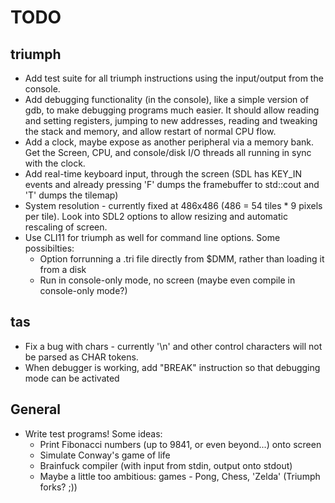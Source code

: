 # TODO

## triumph
- Add test suite for all triumph instructions using the input/output from the console.
- Add debugging functionality (in the console), like a simple version of gdb, to make debugging programs much easier. It should allow reading and setting registers, jumping to new addresses, reading and tweaking the stack and memory, and allow restart of normal CPU flow.
- Add a clock, maybe expose as another peripheral via a memory bank. Get the Screen, CPU, and console/disk I/O threads all running in sync with the clock.
- Add real-time keyboard input, through the screen (SDL has KEY_IN events and already pressing 'F' dumps the framebuffer to std::cout and 'T' dumps the tilemap)
- System resolution - currently fixed at 486x486 (486 = 54 tiles * 9 pixels per tile). Look into SDL2 options to allow resizing and automatic rescaling of screen.
- Use CLI11 for triumph as well for command line options. Some possibilties:
   * Option forrunning a .tri file directly from $DMM, rather than loading it from a disk
   * Run in console-only mode, no screen (maybe even compile in console-only mode?)

## tas
- Fix a bug with chars - currently '\n' and other control characters will not be parsed as CHAR tokens.
- When debugger is working, add "BREAK" instruction so that debugging mode can be activated

## General
- Write test programs! Some ideas:
  * Print Fibonacci numbers (up to 9841, or even beyond...) onto screen
  * Simulate Conway's game of life
  * Brainfuck compiler (with input from stdin, output onto stdout)
  * Maybe a little too ambitious: games - Pong, Chess, 'Zelda' (Triumph forks? ;))
